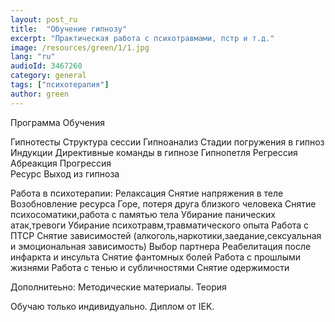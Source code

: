 ```yaml
---
layout: post_ru
title:  "Обучение гипнозу"
excerpt: "Практическая работа с психотравмами, пстр и т.д."
image: /resources/green/1/1.jpg
lang: "ru"
audioId: 3467260
category: general
tags: ["психотерапия"]
author: green
---
```


Программа Обучения

Гипнотесты 
Структура сессии 
Гипноанализ 
Стадии погружения в гипноз 
Индукции 
Директивные команды в гипнозе 
Гипнопетля 
Регрессия 
Абреакция 
Прогрессия  
Ресурс 
Выход из гипноза 

Работа в психотерапии:
Релаксация 
Снятие напряжения в теле 
Возобновление ресурса 
Горе, потеря друга близкого человека 
Снятие психосоматики,работа с памятью тела 
Убирание панических атак,тревоги 
Убирание психотравм,травматического опыта 
Работа с ПТСР 
Снятие зависимостей (алкоголь,наркотики,заедание,сексуальная и эмоциональная зависимость) 
Выбор партнера 
Реабелитация после инфаркта и инсульта 
Снятие фантомных болей 
Работа с прошлыми жизнями 
Работа с тенью и субличностями 
Снятие одержимости 

Дополнитеьно: 
Методические материалы. 
Теория 

Обучаю только индивидуально. 
Диплом от IEK. 